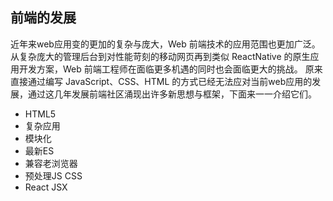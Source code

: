 ## 前端的发展
近年来web应用变的更加的复杂与庞大，Web 前端技术的应用范围也更加广泛。
从复杂庞大的管理后台到对性能苛刻的移动网页再到类似 ReactNative 的原生应用开发方案，Web 前端工程师在面临更多机遇的同时也会面临更大的挑战。
原来直接通过编写 JavaScript、CSS、HTML 的方式已经无法应对当前web应用的发展，通过这几年发展前端社区涌现出许多新思想与框架，下面来一一介绍它们。

- HTML5
- 复杂应用
- 模块化
- 最新ES
- 兼容老浏览器
- 预处理JS CSS
- React JSX
